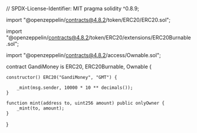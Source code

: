 // SPDX-License-Identifier: MIT
pragma solidity ^0.8.9;

import "@openzeppelin/contracts@4.8.2/token/ERC20/ERC20.sol";

import "@openzeppelin/contracts@4.8.2/token/ERC20/extensions/ERC20Burnable.sol";

import "@openzeppelin/contracts@4.8.2/access/Ownable.sol";

contract GandiMoney is ERC20, ERC20Burnable, Ownable {

    constructor() ERC20("GandiMoney", "GMT") {
    
        _mint(msg.sender, 10000 * 10 ** decimals());
    }
    
    function mint(address to, uint256 amount) public onlyOwner {
        _mint(to, amount);
    }
}
